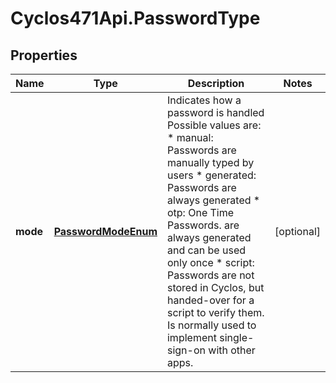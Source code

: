 # Cyclos471Api.PasswordType

## Properties
Name | Type | Description | Notes
------------ | ------------- | ------------- | -------------
**mode** | [**PasswordModeEnum**](PasswordModeEnum.md) | Indicates how a password is handled Possible values are: * manual: Passwords are manually typed by users * generated: Passwords are always generated * otp: One Time Passwords. are always generated and can be used only once * script: Passwords are not stored in Cyclos, but handed-over for a script to verify them.    Is normally used to implement single-sign-on with other apps.  | [optional] 


